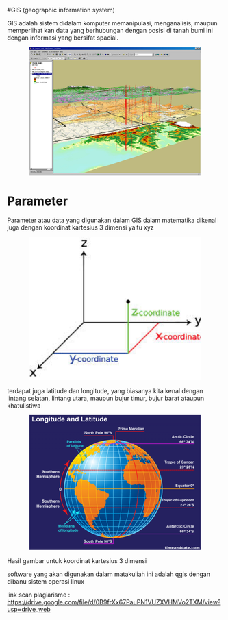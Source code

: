 #GIS (geographic information system) 

GIS adalah sistem didalam komputer memanipulasi, menganalisis, maupun memperlihat kan data yang berhubungan dengan posisi di tanah bumi ini dengan informasi yang bersifat spacial.
<p align="center">
  <img src="/img/GIS1.jpg" width="400px">
</p>

# Parameter
Parameter atau data yang digunakan dalam GIS dalam matematika dikenal juga dengan koordinat kartesius 3 dimensi yaitu xyz

<p align="center">
  <img src="/img/GIS2.jpg" width="400px">
</p>

terdapat juga latitude dan longitude, yang biasanya kita kenal dengan lintang selatan, lintang utara, maupun bujur timur, bujur barat ataupun khatulistiwa

<p align="center">
  <img src="/img/GIS3.png" width="400px">
</p>

Hasil gambar untuk koordinat kartesius 3 dimensi

software yang akan digunakan dalam matakuliah ini adalah qgis dengan dibanu sistem operasi linux

link scan plagiarisme : https://drive.google.com/file/d/0B9frXx67PauPN1VUZXVHMVo2TXM/view?usp=drive_web

